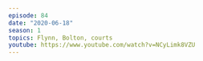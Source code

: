 ```yaml
---
episode: 84
date: "2020-06-18"
season: 1
topics: Flynn, Bolton, courts
youtube: https://www.youtube.com/watch?v=NCyLimk8VZU
---
```

